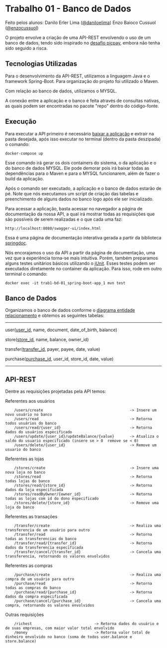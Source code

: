 # Trabalho 01 - Banco de Dados

Feito pelos alunos: 
  Danilo Erler Lima ([@daniloelima](https://github.com/daniloelima))
  Enzo Baioco Cussuol ([@enzocussuol](https://github.com/enzocussuol))
  
O projeto envolve a criação de uma API-REST envolvendo o uso de um banco de dados, tendo sido inspirado no [desafio picpay](https://github.com/PicPay/picpay-desafio-backend), embora não tenha sido seguido a risca.

## Tecnologias Utilizadas

Para o desenvolvimento da API-REST, utilizamos a linguagem Java e o framework Spring-Boot. Para organização do projeto foi utilizado o Maven.

Com relação ao banco de dados, utilizamos o MYSQL.

A conexão entre a aplicação e o banco é feita através de consultas nativas, as quais podem ser encontradas no pacote "repo" dentro do código-fonte.

## Execução

Para executar a API primeiro é necessário [baixar a aplicação](https://github.com/UFES20221BDCOMP/Trab1-BD/archive/refs/heads/main.zip) e extrair na pasta desejada, após isso executar no terminal (dentro da pasta deszipada) o comando:

```
docker-compose up
```

Esse comando irá gerar os dois containers do sistema, o da aplicação e o do banco de dados MYSQL. Ele pode demorar pois irá baixar todas as dependências para o Maven e para o MYSQL funcionarem, além de fazer o build da aplicação.

Após o comando ser executado, a aplicação e o banco de dados estarão de pé. Note que nós executamos um script de criação das tabelas e preenchimento de alguns dados no banco logo após ele ser inicializado.

Para acessar a aplicação, basta acessar no navegador a página de documentação da nossa API, a qual irá mostrar todas as requisições que são possíveis de serem realizadas e o que cada uma faz:

```
http://localhost:8080/swagger-ui/index.html
```

Essa é uma página de documentação interativa gerada a partir da biblioteca [springdoc](https://springdoc.org/).

Nós encorajamos o uso da API a partir da página de documentação, uma vez que a experiência torna-se mais intuitiva. Porém, também preparamos alguns testes unitários básicos utilizando o [jUnit](https://junit.org/junit5/). Esses testes podem ser executados diretamente no container da aplicação. Para isso, rode em outro terminal o comando:

```
docker exec -it trab1-bd-01_spring-boot-app_1 mvn test
```

## Banco de Dados

Organizamos o banco de dados conforme o [diagrama entidade relacionamento](https://github.com/UFES20221BDCOMP/Trab1-BD/blob/main/documentation/diagrama_entidade_relacionamento_picpay.pdf) e obtemos as seguintes tabelas:

***
user(<ins>user_id</ins>, name, document, date_of_birth, balance)

store(<ins>store_id</ins>, name, balance, owner_id)

transfer(<ins>transfer_id</ins>, payer, payee,  date, value)

purchase(<ins>purchase_id</ins>, user_id, store_id, date, value)
***

## API-REST

Dentre as requisições projetadas pela API temos:

Referentes aos usuários
```
    /users/create                                       -> Insere um novo usuário no banco
    /users/read                                         -> Retorna todos usuários do banco
    /users/read/{user_id}                               -> Retorna dados do usuários especificado
    /users/update/{user_id}/updateBalance/{value}       -> Atualiza o saldo do usuario especificado (insere se > 0  remove se < 0)
    /users/delete/{user_id}                             -> Remove um usuario do banco
```

Referentes as lojas
```
    /stores/create                                      -> Insere uma nova loja no banco
    /stores/read                                        -> Retorna todas lojas do banco
    /stores/read/{store_id}                             -> Retorna dados da loja especificada
    /stores/readByOwner/{owner_id}                      -> Retorna todas as lojas com id do dono especificado
    /stores/delete/{store_id}                           -> Remove uma loja do banco
```

Referentes as transações 
```
    /transfer/create                                    -> Realiza uma transferencia de um usuário para outro
    /transfer/read                                      -> Retorna todas as transferencias do banco
    /transfer/read/{transfer_id}                        -> Retorna dados da transferencia especificada
    /transfer/cancel/{transfer_id}                      -> Cancela uma transferencia, retornando os valores envolvidos
```

Referentes as compras
```
    /purchase/create                                    -> Realiza uma compra de um usuário para outro
    /purchase/read                                      -> Retorna todas as compras do banco
    /purchase/read/{purchase_id}                        -> Retorna dados da compra especificada
    /purchase/cancel/{purchase_id}                      -> Cancela uma compra, retornando os valores envolvidos
```

Outras requisições
```
    /richest                            -> Retorna dados do usuário e de suas empresas, com maior valor total envolvido 
    /money                              -> Retorna valor total de dinheiro envolvido no banco (soma de todos user.balance e store.balance)
```
